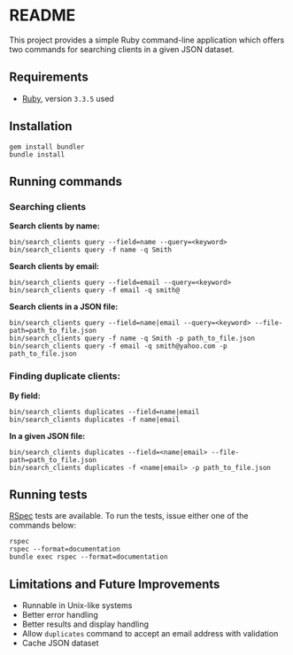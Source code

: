 # README

This project provides a simple Ruby command-line application which offers two commands for searching clients in a given JSON dataset.


## Requirements

* [Ruby](https://www.ruby-lang.org/en/documentation/installation/), version `3.3.5` used

## Installation

```
gem install bundler
bundle install
```


## Running commands

### Searching clients

**Search clients by name:**

```
bin/search_clients query --field=name --query=<keyword>
bin/search_clients query -f name -q Smith
```

**Search clients by email:**

```
bin/search_clients query --field=email --query=<keyword>
bin/search_clients query -f email -q smith@
```

**Search clients in a JSON file:**

```
bin/search_clients query --field=name|email --query=<keyword> --file-path=path_to_file.json
bin/search_clients query -f name -q Smith -p path_to_file.json
bin/search_clients query -f email -q smith@yahoo.com -p path_to_file.json
```

### Finding duplicate clients:

**By field:**

```
bin/search_clients duplicates --field=name|email
bin/search_clients duplicates -f name|email
```

**In a given JSON file:**
```
bin/search_clients duplicates --field=<name|email> --file-path=path_to_file.json
bin/search_clients duplicates -f <name|email> -p path_to_file.json
```

## Running tests

[RSpec](https://rspec.info/) tests are available. To run the tests, issue either one of the commands below:

```
rspec
rspec --format=documentation
bundle exec rspec --format=documentation
```

## Limitations and Future Improvements

- Runnable in Unix-like systems
- Better error handling
- Better results and display handling
- Allow `duplicates` command to accept an email address with validation
- Cache JSON dataset 
